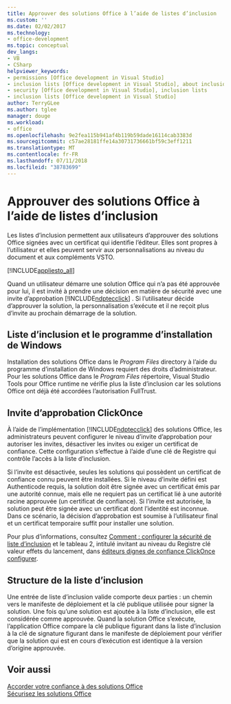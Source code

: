 ```yaml
---
title: Approuver des solutions Office à l’aide de listes d’inclusion
ms.custom: ''
ms.date: 02/02/2017
ms.technology:
- office-development
ms.topic: conceptual
dev_langs:
- VB
- CSharp
helpviewer_keywords:
- permissions [Office development in Visual Studio]
- inclusion lists [Office development in Visual Studio], about inclusion lists
- security [Office development in Visual Studio], inclusion lists
- inclusion lists [Office development in Visual Studio]
author: TerryGLee
ms.author: tglee
manager: douge
ms.workload:
- office
ms.openlocfilehash: 9e2fea115b941af4b119b59dade16114cab3383d
ms.sourcegitcommit: c57ae28181ffe14a30731736661bf59c3eff1211
ms.translationtype: MT
ms.contentlocale: fr-FR
ms.lasthandoff: 07/11/2018
ms.locfileid: "38783699"
---
```

# <a name="trust-office-solutions-by-using-inclusion-lists"></a>Approuver des solutions Office à l’aide de listes d’inclusion
  Les listes d’inclusion permettent aux utilisateurs d’approuver des solutions Office signées avec un certificat qui identifie l’éditeur. Elles sont propres à l’utilisateur et elles peuvent servir aux personnalisations au niveau du document et aux compléments VSTO.  
  
 [!INCLUDE[appliesto_all](../vsto/includes/appliesto-all-md.md)]  
  
 Quand un utilisateur démarre une solution Office qui n’a pas été approuvée pour lui, il est invité à prendre une décision en matière de sécurité avec une invite d’approbation [!INCLUDE[ndptecclick](../vsto/includes/ndptecclick-md.md)] . Si l’utilisateur décide d’approuver la solution, la personnalisation s’exécute et il ne reçoit plus d’invite au prochain démarrage de la solution.  
  
## <a name="inclusion-list-and-windows-installer"></a>Liste d’inclusion et le programme d’installation de Windows  
 Installation des solutions Office dans le *Program Files* directory à l’aide du programme d’installation de Windows requiert des droits d’administrateur. Pour les solutions Office dans le *Program Files* répertoire, Visual Studio Tools pour Office runtime ne vérifie plus la liste d’inclusion car les solutions Office ont déjà été accordées l’autorisation FullTrust.  
  
## <a name="clickonce-trust-prompt"></a>Invite d’approbation ClickOnce  
 À l’aide de l’implémentation [!INCLUDE[ndptecclick](../vsto/includes/ndptecclick-md.md)] des solutions Office, les administrateurs peuvent configurer le niveau d’invite d’approbation pour autoriser les invites, désactiver les invites ou exiger un certificat de confiance. Cette configuration s’effectue à l’aide d’une clé de Registre qui contrôle l’accès à la liste d’inclusion.  
  
 Si l’invite est désactivée, seules les solutions qui possèdent un certificat de confiance connu peuvent être installées. Si le niveau d’invite défini est Authenticode requis, la solution doit être signée avec un certificat émis par une autorité connue, mais elle ne requiert pas un certificat lié à une autorité racine approuvée (un certificat de confiance). Si l’invite est autorisée, la solution peut être signée avec un certificat dont l’identité est inconnue. Dans ce scénario, la décision d’approbation est soumise à l’utilisateur final et un certificat temporaire suffit pour installer une solution.  
  
 Pour plus d’informations, consultez [Comment : configurer la sécurité de liste d’inclusion](../vsto/how-to-configure-inclusion-list-security.md) et le tableau 2, intitulé invitant au niveau du Registre clé valeur effets du lancement, dans [éditeurs dignes de confiance ClickOnce configurer](http://go.microsoft.com/fwlink/?LinkId=94774).  
  
## <a name="structure-of-the-inclusion-list"></a>Structure de la liste d’inclusion  
 Une entrée de liste d’inclusion valide comporte deux parties : un chemin vers le manifeste de déploiement et la clé publique utilisée pour signer la solution. Une fois qu’une solution est ajoutée à la liste d’inclusion, elle est considérée comme approuvée. Quand la solution Office s’exécute, l’application Office compare la clé publique figurant dans la liste d’inclusion à la clé de signature figurant dans le manifeste de déploiement pour vérifier que la solution qui est en cours d’exécution est identique à la version d’origine approuvée.  
  
## <a name="see-also"></a>Voir aussi  
 [Accorder votre confiance à des solutions Office](../vsto/granting-trust-to-office-solutions.md)   
 [Sécurisez les solutions Office](../vsto/securing-office-solutions.md)  
  
  